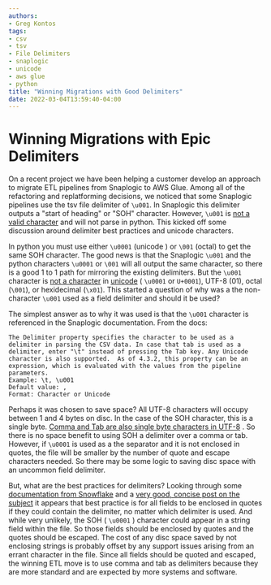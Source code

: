 ```yaml
---
authors:
- Greg Kontos
tags:
- csv
- tsv
- File Delimiters
- snaplogic
- unicode
- aws glue
- python
title: "Winning Migrations with Good Delimiters"
date: 2022-03-04T13:59:40-04:00
---
```

# Winning Migrations with Epic Delimiters

On a recent project we have been helping a customer develop an approach to migrate ETL pipelines from Snaplogic to AWS Glue.  Among all of the refactoring and replatforming decisions, we noticed that some Snaplogic pipelines use the tsv file delimiter of `\u001`.  In Snaplogic this delimiter outputs a "start of heading" or "SOH" character.  However, `\u001` is [not a valid character](https://www.charset.org/utf-8) and will not parse in python.  This kicked off some discussion around delimiter best practices and unicode characters.  

In python you must use either `\u0001` (unicode ) or `\001` (octal) to get the same SOH character.  The good news is that the Snaplogic `\u001` and the python characters `\u0001` or `\001` will all output the same character, so there is a good 1 to 1 path for mirroring the existing delimiters.  But the `\u001` character is [not a character](https://donsnotes.com/tech/charsets/ascii.html) in [unicode](https://en.wikipedia.org/wiki/List_of_Unicode_characters) ( `\u0001` or `U+0001`), UTF-8 (01), octal (`\001`), or hexidecimal (`\x01`).  This started a question of why was a the non-character `\u001` used as a field delimiter and should it be used?

The simplest answer as to why it was used is that the `\u001` character is referenced in the Snaplogic documentation.  From the docs:
```
The Delimiter property specifies the character to be used as a delimiter in parsing the CSV data. In case that tab is used as a delimiter, enter "\t" instead of pressing the Tab key. Any Unicode character is also supported.  As of 4.3.2, this property can be an expression, which is evaluated with the values from the pipeline parameters.
Example: \t, \u001
Default value: ,
Format: Character or Unicode
```

Perhaps it was chosen to save space? All UTF-8 characters will occupy between 1 and 4 bytes on disc. In the case of the SOH character, this is a single byte.  [Comma and Tab are also single byte characters in UTF-8](https://naveenr.net/unicode-character-set-and-utf-8-utf-16-utf-32-encoding/#:~:text=The%20binary%20value%20of%20the,representation%20of%20%C3%B1%20shown%20below.) . So there is no space benefit to using SOH a delimiter over a comma or tab.  However, if `\u0001` is used as a the separator and it is not enclosed in quotes, the file will be smaller by the number of quote and escape characters needed.  So there may be some logic to saving disc space with an uncommon field delimiter.

But, what are the best practices for delimiters? Looking through some [documentation from Snowflake](https://docs.snowflake.com/en/user-guide/data-load-considerations-prepare.html) and a [very good, concise post on the subject](https://old.dataone.org/best-practices/use-appropriate-field-delimiters) it appears that best practice is for all fields to be enclosed in quotes if they could contain the delimiter, no matter which delimiter is used.  And while very unlikely, the SOH ( `\u0001` ) character could appear in a string field within the file.  So those fields should be enclosed by quotes and the quotes should be escaped.  The cost of any disc space saved by not enclosing strings is probably offset by any support issues arising from an errant character in the file.  Since all fields should be quoted and escaped, the winning ETL move is to use comma and tab as delimiters because they are more standard and are expected by more systems and software.  